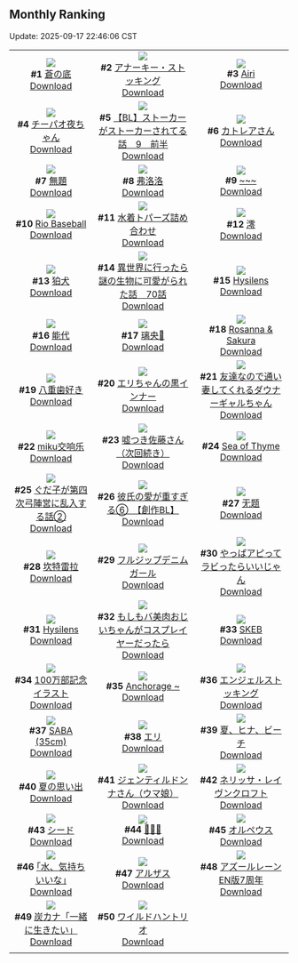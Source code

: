 ## Monthly Ranking
Update: 2025-09-17 22:46:06 CST

|      |      |      |
| :----: | :----: | :----: |
| ![](https://i.pixiv.re/c/240x480/img-master/img/2025/08/19/00/00/15/134056316_p0_master1200.jpg)<br>**#1** [蒼の底](https://www.pixiv.net/artworks/134056316)<br>[Download](https://i.pixiv.re/img-original/img/2025/08/19/00/00/15/134056316_p0.jpg) | ![](https://i.pixiv.re/c/240x480/img-master/img/2025/08/20/20/06/15/134119970_p0_master1200.jpg)<br>**#2** [アナーキー・ストッキング](https://www.pixiv.net/artworks/134119970)<br>[Download](https://i.pixiv.re/img-original/img/2025/08/20/20/06/15/134119970_p0.jpg) | ![](https://i.pixiv.re/c/240x480/img-master/img/2025/08/20/20/03/06/134119852_p0_master1200.jpg)<br>**#3** [Airi](https://www.pixiv.net/artworks/134119852)<br>[Download](https://i.pixiv.re/img-original/img/2025/08/20/20/03/06/134119852_p0.jpg) |
| ![](https://i.pixiv.re/c/240x480/img-master/img/2025/08/19/19/29/11/134081433_p0_master1200.jpg)<br>**#4** [チーパオ夜ちゃん](https://www.pixiv.net/artworks/134081433)<br>[Download](https://i.pixiv.re/img-original/img/2025/08/19/19/29/11/134081433_p0.png) | ![](https://i.pixiv.re/c/240x480/img-master/img/2025/08/20/20/12/11/134120201_p0_master1200.jpg)<br>**#5** [【BL】ストーカーがストーカーされてる話　9　前半](https://www.pixiv.net/artworks/134120201)<br>[Download](https://i.pixiv.re/img-original/img/2025/08/20/20/12/11/134120201_p0.jpg) | ![](https://i.pixiv.re/c/240x480/img-master/img/2025/08/20/00/33/09/134094909_p0_master1200.jpg)<br>**#6** [カトレアさん](https://www.pixiv.net/artworks/134094909)<br>[Download](https://i.pixiv.re/img-original/img/2025/08/20/00/33/09/134094909_p0.jpg) |
| ![](https://i.pixiv.re/c/240x480/img-master/img/2025/08/20/00/30/33/134094804_p0_master1200.jpg)<br>**#7** [無題](https://www.pixiv.net/artworks/134094804)<br>[Download](https://i.pixiv.re/img-original/img/2025/08/20/00/30/33/134094804_p0.png) | ![](https://i.pixiv.re/c/240x480/img-master/img/2025/08/20/18/00/18/134115393_p0_master1200.jpg)<br>**#8** [弗洛洛](https://www.pixiv.net/artworks/134115393)<br>[Download](https://i.pixiv.re/img-original/img/2025/08/20/18/00/18/134115393_p0.jpg) | ![](https://i.pixiv.re/c/240x480/img-master/img/2025/08/20/16/26/26/134112990_p0_master1200.jpg)<br>**#9** [~~~](https://www.pixiv.net/artworks/134112990)<br>[Download](https://i.pixiv.re/img-original/img/2025/08/20/16/26/26/134112990_p0.jpg) |
| ![](https://i.pixiv.re/c/240x480/img-master/img/2025/08/18/01/20/58/134021777_p0_master1200.jpg)<br>**#10** [Rio Baseball](https://www.pixiv.net/artworks/134021777)<br>[Download](https://i.pixiv.re/img-original/img/2025/08/18/01/20/58/134021777_p0.png) | ![](https://i.pixiv.re/c/240x480/img-master/img/2025/08/20/17/57/58/134115221_p0_master1200.jpg)<br>**#11** [水着トパーズ詰め合わせ](https://www.pixiv.net/artworks/134115221)<br>[Download](https://i.pixiv.re/img-original/img/2025/08/20/17/57/58/134115221_p0.jpg) | ![](https://i.pixiv.re/c/240x480/img-master/img/2025/08/20/16/50/22/134113487_p0_master1200.jpg)<br>**#12** [澪](https://www.pixiv.net/artworks/134113487)<br>[Download](https://i.pixiv.re/img-original/img/2025/08/20/16/50/22/134113487_p0.jpg) |
| ![](https://i.pixiv.re/c/240x480/img-master/img/2025/08/20/00/09/14/134093873_p0_master1200.jpg)<br>**#13** [狛犬](https://www.pixiv.net/artworks/134093873)<br>[Download](https://i.pixiv.re/img-original/img/2025/08/20/00/09/14/134093873_p0.png) | ![](https://i.pixiv.re/c/240x480/img-master/img/2025/08/20/00/05/25/134093686_p0_master1200.jpg)<br>**#14** [異世界に行ったら謎の生物に可愛がられた話　70話](https://www.pixiv.net/artworks/134093686)<br>[Download](https://i.pixiv.re/img-original/img/2025/08/20/00/05/25/134093686_p0.jpg) | ![](https://i.pixiv.re/c/240x480/img-master/img/2025/08/20/00/00/05/134093006_p0_master1200.jpg)<br>**#15** [Hysilens](https://www.pixiv.net/artworks/134093006)<br>[Download](https://i.pixiv.re/img-original/img/2025/08/20/00/00/05/134093006_p0.png) |
| ![](https://i.pixiv.re/c/240x480/img-master/img/2025/08/20/19/00/46/134117563_p0_master1200.jpg)<br>**#16** [能代](https://www.pixiv.net/artworks/134117563)<br>[Download](https://i.pixiv.re/img-original/img/2025/08/20/19/00/46/134117563_p0.jpg) | ![](https://i.pixiv.re/c/240x480/img-master/img/2025/08/20/19/16/42/134118065_p0_master1200.jpg)<br>**#17** [璃央🎀](https://www.pixiv.net/artworks/134118065)<br>[Download](https://i.pixiv.re/img-original/img/2025/08/20/19/16/42/134118065_p0.png) | ![](https://i.pixiv.re/c/240x480/img-master/img/2025/08/20/18/36/51/134116634_p0_master1200.jpg)<br>**#18** [Rosanna & Sakura](https://www.pixiv.net/artworks/134116634)<br>[Download](https://i.pixiv.re/img-original/img/2025/08/20/18/36/51/134116634_p0.png) |
| ![](https://i.pixiv.re/c/240x480/img-master/img/2025/08/20/00/00/16/134093125_p0_master1200.jpg)<br>**#19** [八重歯好き](https://www.pixiv.net/artworks/134093125)<br>[Download](https://i.pixiv.re/img-original/img/2025/08/20/00/00/16/134093125_p0.jpg) | ![](https://i.pixiv.re/c/240x480/img-master/img/2025/08/19/20/36/48/134084143_p0_master1200.jpg)<br>**#20** [エリちゃんの黒インナー](https://www.pixiv.net/artworks/134084143)<br>[Download](https://i.pixiv.re/img-original/img/2025/08/19/20/36/48/134084143_p0.jpg) | ![](https://i.pixiv.re/c/240x480/img-master/img/2025/08/20/11/00/02/134106206_p0_master1200.jpg)<br>**#21** [友達なので通い妻してくれるダウナーギャルちゃん](https://www.pixiv.net/artworks/134106206)<br>[Download](https://i.pixiv.re/img-original/img/2025/08/20/11/00/02/134106206_p0.png) |
| ![](https://i.pixiv.re/c/240x480/img-master/img/2025/09/01/02/10/48/134130843_p0_master1200.jpg)<br>**#22** [miku交响乐](https://www.pixiv.net/artworks/134130843)<br>[Download](https://i.pixiv.re/img-original/img/2025/09/01/02/10/48/134130843_p0.jpg) | ![](https://i.pixiv.re/c/240x480/img-master/img/2025/08/20/00/00/07/134093030_p0_master1200.jpg)<br>**#23** [嘘つき佐藤さん（次回続き）](https://www.pixiv.net/artworks/134093030)<br>[Download](https://i.pixiv.re/img-original/img/2025/08/20/00/00/07/134093030_p0.png) | ![](https://i.pixiv.re/c/240x480/img-master/img/2025/08/20/01/28/59/134096739_p0_master1200.jpg)<br>**#24** [Sea of Thyme](https://www.pixiv.net/artworks/134096739)<br>[Download](https://i.pixiv.re/img-original/img/2025/08/20/01/28/59/134096739_p0.jpg) |
| ![](https://i.pixiv.re/c/240x480/img-master/img/2025/08/20/00/00/08/134093041_p0_master1200.jpg)<br>**#25** [ぐだ子が第四次弓陣営に乱入する話②](https://www.pixiv.net/artworks/134093041)<br>[Download](https://i.pixiv.re/img-original/img/2025/08/20/00/00/08/134093041_p0.jpg) | ![](https://i.pixiv.re/c/240x480/img-master/img/2025/08/22/20/03/04/134196190_p0_master1200.jpg)<br>**#26** [彼氏の愛が重すぎる⑥　【創作BL】](https://www.pixiv.net/artworks/134196190)<br>[Download](https://i.pixiv.re/img-original/img/2025/08/22/20/03/04/134196190_p0.jpg) | ![](https://i.pixiv.re/c/240x480/img-master/img/2025/08/21/15/48/26/134149504_p0_master1200.jpg)<br>**#27** [无题](https://www.pixiv.net/artworks/134149504)<br>[Download](https://i.pixiv.re/img-original/img/2025/08/21/15/48/26/134149504_p0.jpg) |
| ![](https://i.pixiv.re/c/240x480/img-master/img/2025/08/20/20/34/49/134121064_p0_master1200.jpg)<br>**#28** [坎特雷拉](https://www.pixiv.net/artworks/134121064)<br>[Download](https://i.pixiv.re/img-original/img/2025/08/20/20/34/49/134121064_p0.jpg) | ![](https://i.pixiv.re/c/240x480/img-master/img/2025/08/19/19/55/09/134082405_p0_master1200.jpg)<br>**#29** [フルジップデニムガール](https://www.pixiv.net/artworks/134082405)<br>[Download](https://i.pixiv.re/img-original/img/2025/08/19/19/55/09/134082405_p0.png) | ![](https://i.pixiv.re/c/240x480/img-master/img/2025/08/20/01/55/49/134097419_p0_master1200.jpg)<br>**#30** [やっぱアピってラビったらいいじゃん](https://www.pixiv.net/artworks/134097419)<br>[Download](https://i.pixiv.re/img-original/img/2025/08/20/01/55/49/134097419_p0.png) |
| ![](https://i.pixiv.re/c/240x480/img-master/img/2025/08/18/22/24/33/134052051_p0_master1200.jpg)<br>**#31** [Hysilens](https://www.pixiv.net/artworks/134052051)<br>[Download](https://i.pixiv.re/img-original/img/2025/08/18/22/24/33/134052051_p0.jpg) | ![](https://i.pixiv.re/c/240x480/img-master/img/2025/08/20/00/00/30/134093200_p0_master1200.jpg)<br>**#32** [もしもバ美肉おじいちゃんがコスプレイヤーだったら](https://www.pixiv.net/artworks/134093200)<br>[Download](https://i.pixiv.re/img-original/img/2025/08/20/00/00/30/134093200_p0.jpg) | ![](https://i.pixiv.re/c/240x480/img-master/img/2025/08/18/20/21/37/134046576_p0_master1200.jpg)<br>**#33** [SKEB](https://www.pixiv.net/artworks/134046576)<br>[Download](https://i.pixiv.re/img-original/img/2025/08/18/20/21/37/134046576_p0.jpg) |
| ![](https://i.pixiv.re/c/240x480/img-master/img/2025/08/19/00/00/06/134056246_p0_master1200.jpg)<br>**#34** [100万部記念イラスト](https://www.pixiv.net/artworks/134056246)<br>[Download](https://i.pixiv.re/img-original/img/2025/08/19/00/00/06/134056246_p0.jpg) | ![](https://i.pixiv.re/c/240x480/img-master/img/2025/08/18/13/24/26/134034834_p0_master1200.jpg)<br>**#35** [Anchorage ~](https://www.pixiv.net/artworks/134034834)<br>[Download](https://i.pixiv.re/img-original/img/2025/08/18/13/24/26/134034834_p0.jpg) | ![](https://i.pixiv.re/c/240x480/img-master/img/2025/08/21/00/00/10/134130275_p0_master1200.jpg)<br>**#36** [エンジェルストッキング](https://www.pixiv.net/artworks/134130275)<br>[Download](https://i.pixiv.re/img-original/img/2025/08/21/00/00/10/134130275_p0.png) |
| ![](https://i.pixiv.re/c/240x480/img-master/img/2025/08/20/22/16/01/134125706_p0_master1200.jpg)<br>**#37** [SABA (35cm)](https://www.pixiv.net/artworks/134125706)<br>[Download](https://i.pixiv.re/img-original/img/2025/08/20/22/16/01/134125706_p0.jpg) | ![](https://i.pixiv.re/c/240x480/img-master/img/2025/08/22/21/32/41/134200142_p0_master1200.jpg)<br>**#38** [エリ](https://www.pixiv.net/artworks/134200142)<br>[Download](https://i.pixiv.re/img-original/img/2025/08/22/21/32/41/134200142_p0.png) | ![](https://i.pixiv.re/c/240x480/img-master/img/2025/08/20/17/52/32/134115064_p0_master1200.jpg)<br>**#39** [夏、ヒナ、ビーチ](https://www.pixiv.net/artworks/134115064)<br>[Download](https://i.pixiv.re/img-original/img/2025/08/20/17/52/32/134115064_p0.png) |
| ![](https://i.pixiv.re/c/240x480/img-master/img/2025/08/19/00/00/14/134056305_p0_master1200.jpg)<br>**#40** [夏の思い出](https://www.pixiv.net/artworks/134056305)<br>[Download](https://i.pixiv.re/img-original/img/2025/08/19/00/00/14/134056305_p0.jpg) | ![](https://i.pixiv.re/c/240x480/img-master/img/2025/08/20/08/13/52/134103562_p0_master1200.jpg)<br>**#41** [ジェンティルドンナさん（ウマ娘）](https://www.pixiv.net/artworks/134103562)<br>[Download](https://i.pixiv.re/img-original/img/2025/08/20/08/13/52/134103562_p0.png) | ![](https://i.pixiv.re/c/240x480/img-master/img/2025/08/18/22/56/14/134053429_p0_master1200.jpg)<br>**#42** [ネリッサ・レイヴンクロフト](https://www.pixiv.net/artworks/134053429)<br>[Download](https://i.pixiv.re/img-original/img/2025/08/18/22/56/14/134053429_p0.jpg) |
| ![](https://i.pixiv.re/c/240x480/img-master/img/2025/08/18/19/15/55/134044022_p0_master1200.jpg)<br>**#43** [シード](https://www.pixiv.net/artworks/134044022)<br>[Download](https://i.pixiv.re/img-original/img/2025/08/18/19/15/55/134044022_p0.png) | ![](https://i.pixiv.re/c/240x480/img-master/img/2025/08/21/18/44/41/134154319_p0_master1200.jpg)<br>**#44** [🖤🖤🖤](https://www.pixiv.net/artworks/134154319)<br>[Download](https://i.pixiv.re/img-original/img/2025/08/21/18/44/41/134154319_p0.jpg) | ![](https://i.pixiv.re/c/240x480/img-master/img/2025/08/22/18/51/42/134193182_p0_master1200.jpg)<br>**#45** [オルペウス](https://www.pixiv.net/artworks/134193182)<br>[Download](https://i.pixiv.re/img-original/img/2025/08/22/18/51/42/134193182_p0.png) |
| ![](https://i.pixiv.re/c/240x480/img-master/img/2025/08/18/17/13/30/134039932_p0_master1200.jpg)<br>**#46** [｢水、気持ちいいな｣](https://www.pixiv.net/artworks/134039932)<br>[Download](https://i.pixiv.re/img-original/img/2025/08/18/17/13/30/134039932_p0.jpg) | ![](https://i.pixiv.re/c/240x480/img-master/img/2025/08/21/12/03/57/134144944_p0_master1200.jpg)<br>**#47** [アルザス](https://www.pixiv.net/artworks/134144944)<br>[Download](https://i.pixiv.re/img-original/img/2025/08/21/12/03/57/134144944_p0.png) | ![](https://i.pixiv.re/c/240x480/img-master/img/2025/08/20/22/29/15/134126274_p0_master1200.jpg)<br>**#48** [アズールレーンEN版7周年](https://www.pixiv.net/artworks/134126274)<br>[Download](https://i.pixiv.re/img-original/img/2025/08/20/22/29/15/134126274_p0.jpg) |
| ![](https://i.pixiv.re/c/240x480/img-master/img/2025/08/20/08/25/51/134103741_p0_master1200.jpg)<br>**#49** [炭カナ「一緒に生きたい」](https://www.pixiv.net/artworks/134103741)<br>[Download](https://i.pixiv.re/img-original/img/2025/08/20/08/25/51/134103741_p0.jpg) | ![](https://i.pixiv.re/c/240x480/img-master/img/2025/08/19/22/43/28/134089726_p0_master1200.jpg)<br>**#50** [ワイルドハントリオ](https://www.pixiv.net/artworks/134089726)<br>[Download](https://i.pixiv.re/img-original/img/2025/08/19/22/43/28/134089726_p0.png) |
|      |
